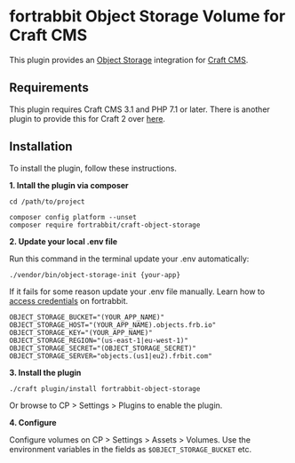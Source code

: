 fortrabbit Object Storage Volume for Craft CMS
==============================================

This plugin provides an [Object Storage](https://help.fortrabbit.com/object-storage) integration for [Craft CMS](https://craftcms.com/).


## Requirements

This plugin requires Craft CMS 3.1 and PHP 7.1 or later. There is another plugin to provide this for Craft 2 over [here](https://github.com/fortrabbit/craft-s3-fortrabbit).



## Installation

To install the plugin, follow these instructions.


**1. Intall the plugin via composer**

```
cd /path/to/project

composer config platform --unset
composer require fortrabbit/craft-object-storage
```

**2. Update your local .env file** 

Run this command in the terminal update your .env automatically:

```
./vendor/bin/object-storage-init {your-app}
```

If it fails for some reason update your .env file manually. Learn how to [access credentials](https://help.fortrabbit.com/object-storage#toc-obtaining-credentials) on fortrabbit.

```
OBJECT_STORAGE_BUCKET="(YOUR_APP_NAME)"
OBJECT_STORAGE_HOST="(YOUR_APP_NAME).objects.frb.io"
OBJECT_STORAGE_KEY="(YOUR_APP_NAME)"
OBJECT_STORAGE_REGION="(us-east-1|eu-west-1)"
OBJECT_STORAGE_SECRET="(OBJECT_STORAGE_SECRET)"
OBJECT_STORAGE_SERVER="objects.(us1|eu2).frbit.com"
```



**3. Install the plugin**
```
./craft plugin/install fortrabbit-object-storage
```

Or browse to  CP > Settings > Plugins to enable the plugin.


**4. Configure**

Configure volumes on CP > Settings > Assets > Volumes. Use the environment variables in the fields as `$OBJECT_STORAGE_BUCKET` etc.
